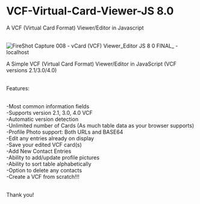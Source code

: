 # VCF-Virtual-Card-Viewer-JS 8.0 
A VCF (Virtual Card Format) Viewer/Editor in Javascript<br><br>

![FireShot Capture 008 - vCard (VCF) Viewer_Editor JS 8 0 FINAL_ - localhost](https://user-images.githubusercontent.com/16135535/213346298-beae178e-beb0-4682-b80c-298f95acd7ff.png)

A Simple VCF (Virtual Card Format) Viewer/Editor in JavaScript (VCF versions 2.1/3.0/4.0)<br><br>

Features:<br><br>

-Most common information fields<br>
-Supports version 2.1, 3.0, 4.0 VCF<br>
-Automatic version detection<br>
-Unlimited number of Cards (As much table data as your browser supports)<br>
-Profile Photo support: Both URLs and BASE64<br>
-Edit any entries already on display<br>
-Save your edited VCF card(s)<br>
-Add New Contact Entries<br>
-Ability to add/update profile pictures<br>
-Ability to sort table alphabetically<br>
-Option to delete any contacts<br>
-Create a VCF from scratch!!!<br><br>

Thank you!<br><br>



